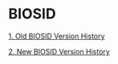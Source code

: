 # BIOSID


[1. Old BIOSID Version History](BIOSID_Old_Tablet.md)



[2. New BIOSID Version History](BIOSID_New_Tablet.md)
